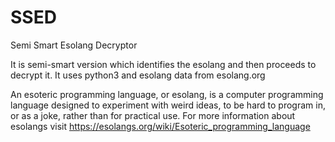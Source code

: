 # SSED
Semi Smart Esolang Decryptor

It is semi-smart version which identifies the esolang and then proceeds to decrypt it.
It uses python3 and esolang data from esolang.org

An esoteric programming language, or esolang, is a computer programming language designed to experiment with weird ideas, to be hard to program in, or as a joke, rather than for practical use. 
For more information about esolangs visit https://esolangs.org/wiki/Esoteric_programming_language
